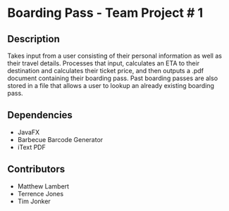 # Boarding Pass - Team Project # 1

## Description

Takes input from a user consisting of their personal information as well as their travel details.  Processes that input, 
calculates an ETA to their destination and calculates their ticket price, and then outputs a .pdf document containing their 
boarding pass.  Past boarding passes are also stored in a file that allows a user to lookup an already existing boarding pass.

## Dependencies

- JavaFX
- Barbecue Barcode Generator
- iText PDF

## Contributors

- Matthew Lambert
- Terrence Jones
- Tim Jonker
